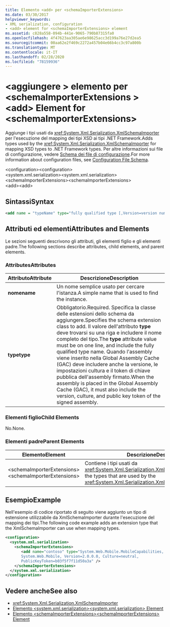 ```yaml
---
title: Elemento <add> per <schemaImporterExtensions>
ms.date: 03/30/2017
helpviewer_keywords:
- XML serialization, configuration
- <add> element for <schemaImporterExtensions> element
ms.assetid: c828a558-094b-441e-9065-790b87315fa0
ms.openlocfilehash: 4f47623aa305ae6e98625acc3d199a76e27d2ea5
ms.sourcegitcommit: 00aa62e2f469c2272a457b04e66b4cc3c97a800b
ms.translationtype: MT
ms.contentlocale: it-IT
ms.lasthandoff: 02/28/2020
ms.locfileid: "78159936"
---
```

# <a name="add-element-for-schemaimporterextensions"></a><span data-ttu-id="0b1b7-102">\<aggiungere > elemento per \<schemaImporterExtensions ></span><span class="sxs-lookup"><span data-stu-id="0b1b7-102">\<add> Element for \<schemaImporterExtensions></span></span>
<span data-ttu-id="0b1b7-103">Aggiunge i tipi usati da <xref:System.Xml.Serialization.XmlSchemaImporter> per l'esecuzione del mapping dei tipi XSD ai tipi .NET Framework.</span><span class="sxs-lookup"><span data-stu-id="0b1b7-103">Adds types used by the <xref:System.Xml.Serialization.XmlSchemaImporter> for mapping XSD types to .NET Framework types.</span></span> <span data-ttu-id="0b1b7-104">Per altre informazioni sui file di configurazione, vedere [Schema dei file di configurazione](../../../docs/framework/configure-apps/file-schema/index.md).</span><span class="sxs-lookup"><span data-stu-id="0b1b7-104">For more information about configuration files, see [Configuration File Schema](../../../docs/framework/configure-apps/file-schema/index.md).</span></span>  
  
 <span data-ttu-id="0b1b7-105">\<configuration></span><span class="sxs-lookup"><span data-stu-id="0b1b7-105">\<configuration></span></span>  
<span data-ttu-id="0b1b7-106">\<system.xml.serialization></span><span class="sxs-lookup"><span data-stu-id="0b1b7-106">\<system.xml.serialization></span></span>  
<span data-ttu-id="0b1b7-107">\<schemaImporterExtensions></span><span class="sxs-lookup"><span data-stu-id="0b1b7-107">\<schemaImporterExtensions></span></span>  
<span data-ttu-id="0b1b7-108">\<add></span><span class="sxs-lookup"><span data-stu-id="0b1b7-108">\<add></span></span>  
  
## <a name="syntax"></a><span data-ttu-id="0b1b7-109">Sintassi</span><span class="sxs-lookup"><span data-stu-id="0b1b7-109">Syntax</span></span>  
  
```xml  
<add name = "typeName" type="fully qualified type [,Version=version number] [,Culture=culture] [,PublicKeyToken= token]"/>  
```  
  
## <a name="attributes-and-elements"></a><span data-ttu-id="0b1b7-110">Attributi ed elementi</span><span class="sxs-lookup"><span data-stu-id="0b1b7-110">Attributes and Elements</span></span>  
 <span data-ttu-id="0b1b7-111">Le sezioni seguenti descrivono gli attributi, gli elementi figlio e gli elementi padre.</span><span class="sxs-lookup"><span data-stu-id="0b1b7-111">The following sections describe attributes, child elements, and parent elements.</span></span>  
  
### <a name="attributes"></a><span data-ttu-id="0b1b7-112">Attributes</span><span class="sxs-lookup"><span data-stu-id="0b1b7-112">Attributes</span></span>  
  
|<span data-ttu-id="0b1b7-113">Attributo</span><span class="sxs-lookup"><span data-stu-id="0b1b7-113">Attribute</span></span>|<span data-ttu-id="0b1b7-114">Descrizione</span><span class="sxs-lookup"><span data-stu-id="0b1b7-114">Description</span></span>|  
|---------------|-----------------|  
|<span data-ttu-id="0b1b7-115">**nome**</span><span class="sxs-lookup"><span data-stu-id="0b1b7-115">**name**</span></span>|<span data-ttu-id="0b1b7-116">Un nome semplice usato per cercare l'istanza.</span><span class="sxs-lookup"><span data-stu-id="0b1b7-116">A simple name that is used to find the instance.</span></span>|  
|<span data-ttu-id="0b1b7-117">**type**</span><span class="sxs-lookup"><span data-stu-id="0b1b7-117">**type**</span></span>|<span data-ttu-id="0b1b7-118">Obbligatorio.</span><span class="sxs-lookup"><span data-stu-id="0b1b7-118">Required.</span></span> <span data-ttu-id="0b1b7-119">Specifica la classe delle estensioni dello schema da aggiungere.</span><span class="sxs-lookup"><span data-stu-id="0b1b7-119">Specifies the schema  extension class to add.</span></span> <span data-ttu-id="0b1b7-120">Il valore dell'attributo **type** deve trovarsi su una riga e includere il nome completo del tipo.</span><span class="sxs-lookup"><span data-stu-id="0b1b7-120">The **type** attribute value must be on one line, and include the fully qualified type name.</span></span> <span data-ttu-id="0b1b7-121">Quando l'assembly viene inserito nella Global Assembly Cache (GAC) deve includere anche la versione, le impostazioni cultura e il token di chiave pubblica dell'assembly firmato.</span><span class="sxs-lookup"><span data-stu-id="0b1b7-121">When the assembly is placed in the Global Assembly Cache (GAC), it must also include the version, culture, and public key token of the signed assembly.</span></span>|  
  
### <a name="child-elements"></a><span data-ttu-id="0b1b7-122">Elementi figlio</span><span class="sxs-lookup"><span data-stu-id="0b1b7-122">Child Elements</span></span>  
 <span data-ttu-id="0b1b7-123">No.</span><span class="sxs-lookup"><span data-stu-id="0b1b7-123">None.</span></span>  
  
### <a name="parent-elements"></a><span data-ttu-id="0b1b7-124">Elementi padre</span><span class="sxs-lookup"><span data-stu-id="0b1b7-124">Parent Elements</span></span>  
  
|<span data-ttu-id="0b1b7-125">Elemento</span><span class="sxs-lookup"><span data-stu-id="0b1b7-125">Element</span></span>|<span data-ttu-id="0b1b7-126">Descrizione</span><span class="sxs-lookup"><span data-stu-id="0b1b7-126">Description</span></span>|  
|-------------|-----------------|  
|<span data-ttu-id="0b1b7-127">\<schemaImporterExtensions></span><span class="sxs-lookup"><span data-stu-id="0b1b7-127">\<schemaImporterExtensions></span></span>|<span data-ttu-id="0b1b7-128">Contiene i tipi usati da <xref:System.Xml.Serialization.XmlSchemaImporter>.</span><span class="sxs-lookup"><span data-stu-id="0b1b7-128">Contains the types that are used by the <xref:System.Xml.Serialization.XmlSchemaImporter>.</span></span>|  
  
## <a name="example"></a><span data-ttu-id="0b1b7-129">Esempio</span><span class="sxs-lookup"><span data-stu-id="0b1b7-129">Example</span></span>  
 <span data-ttu-id="0b1b7-130">Nell'esempio di codice riportato di seguito viene aggiunto un tipo di estensione utilizzabile da XmlSchemaImporter durante l'esecuzione del mapping dei tipi.</span><span class="sxs-lookup"><span data-stu-id="0b1b7-130">The following code example adds an extension type that the XmlSchemaImporter can use when mapping types.</span></span>  
  
```xml  
<configuration>  
  <system.xml.serialization>  
    <schemaImporterExtensions>  
       <add name="contoso" type="System.Web.Mobile.MobileCapabilities,
       System.Web.Mobile, Version=2.0.0.0, Culture=neutral,
       PublicKeyToken=b03f5f7f11d50a3a" />
    </schemaImporterExtensions>  
  </system.xml.serialization>  
</configuration>  
```  
  
## <a name="see-also"></a><span data-ttu-id="0b1b7-131">Vedere anche</span><span class="sxs-lookup"><span data-stu-id="0b1b7-131">See also</span></span>

- <xref:System.Xml.Serialization.XmlSchemaImporter>
- [<span data-ttu-id="0b1b7-132">Elemento \<system.xml.serialization></span><span class="sxs-lookup"><span data-stu-id="0b1b7-132">\<system.xml.serialization> Element</span></span>](../../../docs/standard/serialization/system-xml-serialization-element.md)
- [<span data-ttu-id="0b1b7-133">Elemento \<schemaImporterExtensions></span><span class="sxs-lookup"><span data-stu-id="0b1b7-133">\<schemaImporterExtensions> Element</span></span>](../../../docs/standard/serialization/schemaimporterextensions-element.md)
